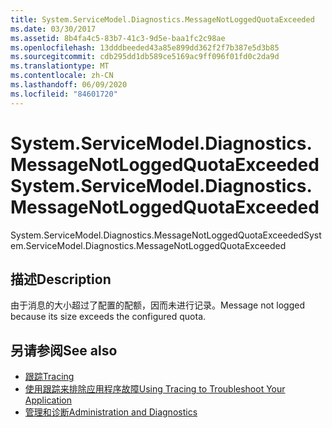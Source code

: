 ```yaml
---
title: System.ServiceModel.Diagnostics.MessageNotLoggedQuotaExceeded
ms.date: 03/30/2017
ms.assetid: 8b4fa4c5-83b7-41c3-9d5e-baa1fc2c98ae
ms.openlocfilehash: 13dddbeeded43a85e899dd362f2f7b387e5d3b85
ms.sourcegitcommit: cdb295dd1db589ce5169ac9ff096f01fd0c2da9d
ms.translationtype: MT
ms.contentlocale: zh-CN
ms.lasthandoff: 06/09/2020
ms.locfileid: "84601720"
---
```

# <a name="systemservicemodeldiagnosticsmessagenotloggedquotaexceeded"></a><span data-ttu-id="33c96-102">System.ServiceModel.Diagnostics.MessageNotLoggedQuotaExceeded</span><span class="sxs-lookup"><span data-stu-id="33c96-102">System.ServiceModel.Diagnostics.MessageNotLoggedQuotaExceeded</span></span>
<span data-ttu-id="33c96-103">System.ServiceModel.Diagnostics.MessageNotLoggedQuotaExceeded</span><span class="sxs-lookup"><span data-stu-id="33c96-103">System.ServiceModel.Diagnostics.MessageNotLoggedQuotaExceeded</span></span>  
  
## <a name="description"></a><span data-ttu-id="33c96-104">描述</span><span class="sxs-lookup"><span data-stu-id="33c96-104">Description</span></span>  
 <span data-ttu-id="33c96-105">由于消息的大小超过了配置的配额，因而未进行记录。</span><span class="sxs-lookup"><span data-stu-id="33c96-105">Message not logged because its size exceeds the configured quota.</span></span>  
  
## <a name="see-also"></a><span data-ttu-id="33c96-106">另请参阅</span><span class="sxs-lookup"><span data-stu-id="33c96-106">See also</span></span>

- [<span data-ttu-id="33c96-107">跟踪</span><span class="sxs-lookup"><span data-stu-id="33c96-107">Tracing</span></span>](index.md)
- [<span data-ttu-id="33c96-108">使用跟踪来排除应用程序故障</span><span class="sxs-lookup"><span data-stu-id="33c96-108">Using Tracing to Troubleshoot Your Application</span></span>](using-tracing-to-troubleshoot-your-application.md)
- [<span data-ttu-id="33c96-109">管理和诊断</span><span class="sxs-lookup"><span data-stu-id="33c96-109">Administration and Diagnostics</span></span>](../index.md)
